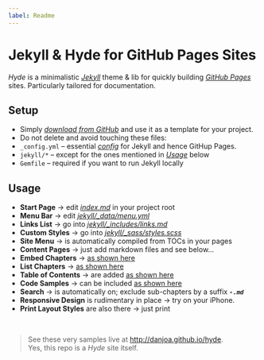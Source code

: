```yaml
---
label: Readme
---
```


# Jekyll &amp; Hyde for GitHub Pages Sites

_Hyde_ is a minimalistic _[Jekyll]_ theme &amp; lib for quickly building _[GitHub Pages]_ sites. Particularly tailored for documentation. 


## Setup 

* Simply [_download from GitHub_](archive/master.zip) and use it as a template for your project. 
* Do not delete and avoid touching these files:
* `_config.yml` &ndash;  essential _[config]_ for Jekyll  and hence GitHup Pages.
* `jekyll/*` &ndash; except for the ones mentioned in _[Usage](#usage)_ below
* `Gemfile` &ndash; required if you want to run Jekyll locally


## Usage

* **Start Page**  &rarr;  edit _[index.md](index.md)_ in your project root
* **Menu Bar**  &rarr;   edit _[jekyll/_data/menu.yml](jekyll/_data/menu.yml)_ 
* **Links List** &rarr;   go into _[jekyll/_includes/links.md](jekyll/_includes/links.md)_ 
* **Custom Styles** &rarr;   go into _[jekyll/_sass/styles.scss](jekyll/_sass/styles.scss)_ 
* **Site Menu**  &rarr;  is automatically compiled from TOCs in your pages
* **Content Pages**  &rarr;  just add markdown files and see below...
* **Embed Chapters**  &rarr;  [as shown here](02-Large-Sample/02-Guides/index.md)
* **List Chapters**  &rarr;  [as shown here](02-Large-Sample/index.md)
* **Table of Contents**  &rarr; are added [as shown here](01-Medium-Sample/01-About.md)
* **Code Samples**  &rarr;  can be included [as shown here](01-Medium-Sample/02-Guides.md)
* **Search**  &rarr;  is automatically on; exclude sub-chapters by a suffix **_`-.md`_**
* **Responsive Design** is rudimentary in place &rarr; try on your iPhone.
* **Print Layout Styles** are also there &rarr; just print

<br>

> See these very samples live at http://danjoa.github.io/hyde.  
> Yes, this repo is a _Hyde_ site itself. 


<!-- ----------------------------------------------------- -->
[GitHub Pages]: https://pages.github.com
[config]: (https://jekyllrb.com/docs/configuration)
[jekyll]: https://jekyllrb.com
[hyde]: https://danjoa.github.io/hyde
[hyde.git]: https://github.com/danjoa/hyde
